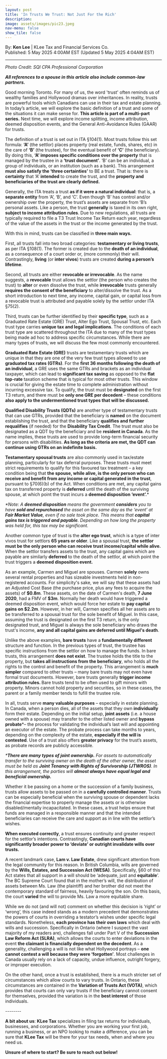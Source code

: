 ```yaml
---
layout: post
title: 'In Trusts We Trust: Not Just For the Rich'
description: 
image: assets/images/pic23.jpeg
nav-menu: false
show_tile: false
---
```


<style>
  p {
    margin-bottom: 15px; /* Reduce space below paragraphs */
  }

  hr.major {
    margin: 10px 0; /* Equal space above and below the <hr> */
  }
</style>

<!-- Credits -->
<div class="row">
	<div class="12u">
		<p>By: <b>Ken Lee</b> | KLee Tax and Financial Services Co.<br> Published: 5 May 2025 4:00AM EST (Updated 5 May 2025 4:04AM EST)</p>
	</div>
</div>

<hr class="major"/>

<!-- Content -->

<section>
  <div class="row">
	  <div class="12u">
		<p><i>Photo Credit: SQI CPA Professional Corporation</i></p>
    <p><b><i>All references to a spouse in this article also include common-law partners.</i></b></p>
    <p>Good morning Toronto. For many of us, the word 'trust' often reminds us of wealthy families and Hollywood dramas over inheritances. In reality, trusts are powerful tools which Canadians can use in their tax and estate planning. In today’s article, we will explore the basic definition of a trust and some of the situations it can make sense for. <b>This article is part of a multi-part series.</b> Next time, we will explore income splitting, income attribution, deemed disposition events, and the General Anti-Avoidance Rules (GAAR) for trusts.</p>
    <p>The definition of a trust is set out in ITA §104(1). Most trusts follow this set formula: <b>‘A’</b> (the settlor) places property (real estate, funds, shares, etc) in the care of <b>‘B’</b> (the trustee), for the eventual benefit of <b>‘C’</b> (the beneficiary). By doing this, <b>‘A’ imposes specific conditions over the property</b> that is managed by the trustee in a <b>‘trust document’</b>. ‘B’ can be an individual, a group of individuals, or an institution (such as a bank). This arrangement <b>must also satisfy the ‘three certainties’</b> to BE a trust. That is: there is <b>certainty</b> that ‘A’ <b>intended</b> to create the trust, and the <b>property and beneficiaries of the trust are clearly defined.</b></p>
    <p>Generally, the ITA treats a trust <b>as if it were a natural individual</b>: that is, a <b>separate entity</b> from ‘A’, ‘B’, and ‘C’. Even though ‘B’ has control and/or ownership over the property, the trust’s assets are separate from ‘B’s personal assets. Like a person, the trust <b>generally</b> is taxed in its own right, <b>subject to income attribution rules</b>. Due to new regulations, all trusts are typically required to file a T3 Trust Income Tax Return each year, regardless of the value of the assets in the trust or the income generated by the trust. </p>
    <p>With this in mind, trusts can be classified in <b>three main ways.</b></p>
    <p>First, all trusts fall into two broad categories: <b>testamentary or living trusts</b>, as per ITA §108(1). The former is created due to the <b>death of an individual</b>, as a consequence of a court order or, (more commonly) their will. Contrastingly, <b>living</b> (or <b>inter vivos</b>) trusts are created <b>during a person’s lifetime</b>.</p>
    <p>Second, all trusts are either <b>revocable or irrevocable</b>. As the name suggests, a <b>revocable</b> trust allows the settlor (the person who creates the trust) to <b>alter</b> or even dissolve the trust, while <b>irrevocable</b> trusts generally <b>requires the consent of the beneficiary</b> to alter/dissolve the trust. As a short introduction to next time, any income, capital gain, or capital loss from a revocable trust is attributed and payable solely by the settlor under ITA §75(2).</p>
    <p>Third, trusts can be further identified by their <b>specific type</b>, such as a Graduated Rate Estate (GRE) Trust, Alter Ego Trust, Spousal Trust, etc. Each trust type carries <b>unique tax and legal implications</b>. The conditions of each trust type are scattered throughout the ITA due to many of the trust types being made ad hoc to address specific circumstances. While there are many types of trusts, we will discuss the few most commonly encountered.</p>
    <p><b>Graduated Rate Estate (GRE)</b> trusts are testamentary trusts which are unique in that they are one of the very few trust types allowed to use <b>graduated tax rates (GTRs)</b>. For the <b>first 36 months following the death of an individual</b>, a GRE uses the same GTRs and brackets as an individual taxpayer, which can lead to <b>significant tax saving</b> as opposed to the <b>flat top-rate</b> taxation scheme that is typical for most other trusts. This window is crucial for giving the estate time to complete administration without incurring excessive tax. To qualify, the trust must be <b>designated</b> on the first T3 return, and there must be <b>only one GRE per decedent</b> – these conditions <b>also apply to the undermentioned trust types that will be discussed.</b></p>
    <p><b>Qualified Disability Trusts (QDTs)</b> are another type of testamentary trusts that can use GTRs, provided that the beneficiary is <b>named</b> on the document establishing the trust, and that the beneficiary <b>qualifies and further requalifies</b> (if needed) for the <b>Disability Tax Credit</b>. The trust must also be designated as a QDT by the beneficiary and be <b>resident in Canada</b>. As the name implies, these trusts are used to provide long-term financial security for persons with disabilities. <b>As long as the criteria are met, the QDT can continue using GTRs on an indefinite basis.</b></p>
    <p><b>Testamentary spousal trusts</b> are also commonly used in tax/estate planning, particularly for tax deferral purposes. These trusts must meet strict requirements to qualify for this favoured tax treatment – a key condition being that <b>the spouse, while alive, is the only person who can receive and benefit from any income or capital generated in the trust</b>, pursuant to §70(6)(b) of the Act. When conditions are met, any capital gains tax on transferred property is <b>deferred</b> until the death of the surviving spouse, at which point the trust incurs a <b>deemed disposition ‘event’.</b>*</p>
    <p><i>*Note: A <b>deemed disposition</b> means the government <b>considers</b> you to have <b>sold and repurchased</b> the asset on the same day as the ‘event’ at <b>Fair Market Value</b>, even if no sale took place. This means that <b>capital gains tax is triggered and payable</b>. Depending on how long the property was held for, this tax may be significant.</i></p>
    <p>Another common type of trust is the <b>alter ego trust</b>, which is a type of inter vivos trust for settlors <b>65 years or older</b>. Like a spousal trust, <b>the settlor must be the only person who can receive trust income/capital while alive.</b> When the settlor transfers assets to the trust, any capital gains which are payable are similarly <b>deferred</b> to the death of the settlor, at which point the trust triggers a <b>deemed disposition event.</b></p>
    <div class="box">
	    <p>As an example, Carmen and Miguel are spouses. Carmen <b>solely</b> owns several rental properties and has sizeable investments held in non-registered accounts. For simplicity's sake, we will say that these assets had an Adjusted Cost Base (the purchase price, plus any fees to acquire the assets) of <b>$0.8m</b>. These assets, on the date of Carmen's death, <b>7 June 2020</b>, had a FMV of <b>$3m</b>. Normally her death would have triggered a deemed disposition event, which would force her estate to <b>pay capital gains on $2.2m</b>. However, in her will, Carmen specifies all her assets are to be transferred to a spousal trust for the sole benefit of Miguel. In this case, assuming the trust is designated on the first T3 return, is the only designated trust, and Miguel is always the sole beneficiary who draws the trust's income, <b>any and all capital gains are deferred until Miguel's death</b>.</p>
    </div>
    <p>Unlike the above examples, <b>bare trusts</b> have a <b>fundamentally different</b> structure and function. In the previous types of trust, the trustee has specific instructions from the settlor on how to manage the funds. In bare trusts, this arrangement <b>does not exist</b>. The trustee holds the title to the property, but <b>takes all instructions from the beneficiary</b>, who holds all the rights to the control and benefit of the property. This arrangement is <b>much simpler</b> compared to other trusts – many bare trusts may not even have formal trust documents. However, bare trusts generally <b>trigger income attribution rules. </b>Bare trusts tend to be often used to gift minors with property. Minors cannot hold property and securities, so in these cases, the parent or a family member tends to fufill the trustee role.</p>
    <p>In all, trusts serve <b>many valuable purposes</b> – especially in estate planning. In Canada, when a person dies, all of the assets that they own <b>individually</b> form their estate. Depending on the initial setup, <b>joint assets</b> (i.e. a house owned with a spouse) may transfer to the other listed owner and <b>bypass probate</b>*– the process for validating the individual’s last will and appointing an executor of the estate. The probate process can take months to years, depending on the complexity of the estate, <b>especially if the will is contested</b>. Use of a trust also offers <b>greater privacy</b> for the trust’s assets, as probate records are publicly accessible.</p>
    <p><i>*<b>There are many types of joint ownership.</b> For assets to automatically transfer to the surviving owner on the death of the other owner, the asset must be held as <b>Joint Tenancy with Rights of Survivorship (JTWROS)</b>. In this arrangement, the parties will <b>almost always have equal legal and beneficial ownership.</b></i></p>
    <p>Whether it be passing on a home or the succession of a family business, trusts allow assets to be passed on in a <b>carefully controlled manner</b>. Trusts can be especially beneficial when the surviving spouse or dependent lacks the financial expertise to properly manage the assets or is otherwise disabled/mentally incapacitated. In these cases, a trust helps ensure that funds are managed in a responsible manner and that the intended beneficiaries can receive the care and support as in line with the settlor’s wishes.</p>
    <p><b>When executed correctly</b>, a trust ensures continuity and greater respect for the settlor’s intentions. Contrastingly, <b>Canadian courts have significantly broader power to ‘deviate’ or outright invalidate wills over trusts.</b></p>
    <p>A recent landmark case, <b>Lam v. Law Estate</b>, drew significant attention from the legal community for this reason. In British Columbia, wills are governed by the <b>Wills, Estates, and Succession Act (WESA)</b>. Specifically, §60 of this Act states that all support in a will should be ‘adequate, just and <b>equitable</b>’. The BC Supreme Court found that in the mother’s will, the distribution of assets between Ms. Law (the plaintiff) and her brother did not meet the contemporary standard of fairness, heavily favouring the son. On this basis, the court <b>varied</b> the will to provide Ms. Law a more equitable share.</p>
    <p>While we do not (and will not) comment on whether this decision is ‘right’ or ‘wrong’, this case indeed stands as a modern precedent that demonstrates the powers of courts in overriding a testator’s wishes under specific legal standards. Nonetheless, <b>each province has their own laws</b> which deal with wills and succession. Specifically in Ontario (where I suspect the vast majority of my readers are), challenges fall under Part V of the <b>Succession Law Reform Act (SLRA)</b>, which allows the courts to enter deviations in the event <b>the claimant is financially dependent on the decedent</b>. As a generality, challenging a will is not like what Hollywood portrays – <b>one cannot contest a will because they were ‘forgotten’</b>. Most challenges in Canada usually rely on a lack of capacity, undue influence, outright forgery, or improper execution.</p>
    <p>On the other hand, once a trust is established, there is a much stricter set of circumstances which allow courts to vary trusts. In Ontario, these circumstances are contained in the <b>Variation of Trusts Act (VOTA)</b>, which provides that courts can only vary trusts if the beneficiary cannot consent for themselves, provided the variation is in the <b>best interest</b> of those individuals.</p>
    <p>--------</p>
    <p><b>A bit about us</b>: <b>KLee Tax</b> specializes in filing tax returns for individuals, businesses, and corporations. Whether you are working your first job, running a business, or an NPO looking to make a difference, you can be sure that <b>KLee Tax</b> will be there for your tax needs, when and where you need us.</p>
    <p><b>Unsure of where to start? Be sure to reach out below!</b></p>